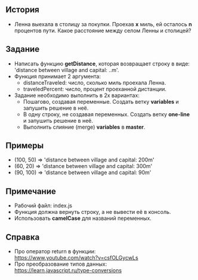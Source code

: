 ## История
- Ленна выехала в столицу за покупки. Проехав <b>x</b> миль, ей осталось <b>n</b> процентов пути. Какое расстояние между селом Ленны и столицей?

## Задание
- Написать функцию <b>getDistance</b>, которая возвращает строку в виде: 'distance between village and capital: ..m'.
- Функция принимает 2 аргумента:
  - distanceTraveled: число, сколько миль проехала Ленна.
  - traveledPercent: число, процент проеханной дистанции.
- Задание необходимо выполнить в 2х вариантах:
  - Пошагово, создавая переменные. Создать ветку <b>variables</b> и запушить решение в неё.
  - В одну строку, не создавая переменных. Создать ветку <b>one-line</b> и запушить решение в неё.
  - Выполнить слияние (merge) <b>variables</b> в <b>master</b>.

## Примеры
- (100, 50) => 'distance between village and capital: 200m'
- (60, 20) => 'distance between village and capital: 300m'
- (90, 100) => 'distance between village and capital: 90m'

## Примечание
- Рабочий файл: index.js
- Функция должна вернуть строку, а не вывести её в консоль.
- Использовать <b>camelCase</b> для названий переменных.

## Справка
- Про оператор return в функции:<br>https://www.youtube.com/watch?v=csfOLGycwLs
- Про преобразование типов данных:<br>https://learn.javascript.ru/type-conversions